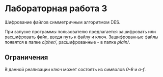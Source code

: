 # Лабораторная работа 3

Шифрование файлов симметричным алгоритмом DES.

При запуске программы пользователю предлагается зашифровать или расшифровать файл, введя путь к файлу и ключ.
Зашифрованные файлы появятся в папке *cipher/*, расшифрованные - в папке *plain/*.

## Ограничения

В данной реализации ключ может состоять из символов *0-9* и *a-f*.
